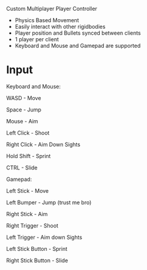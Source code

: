 Custom Multiplayer Player Controller

- Physics Based Movement
- Easily interact with other rigidbodies
- Player position and Bullets synced between clients
- 1 player per client
- Keyboard and Mouse and Gamepad are supported

# Input

Keyboard and Mouse:

WASD - Move

Space - Jump

Mouse - Aim

Left Click - Shoot

Right Click - Aim Down Sights

Hold Shift - Sprint

CTRL - Slide


Gamepad:

Left Stick - Move

Left Bumper - Jump (trust me bro)

Right Stick - Aim

Right Trigger - Shoot

Left Trigger - Aim down Sights

Left Stick Button - Sprint

Right Stick Button - Slide
